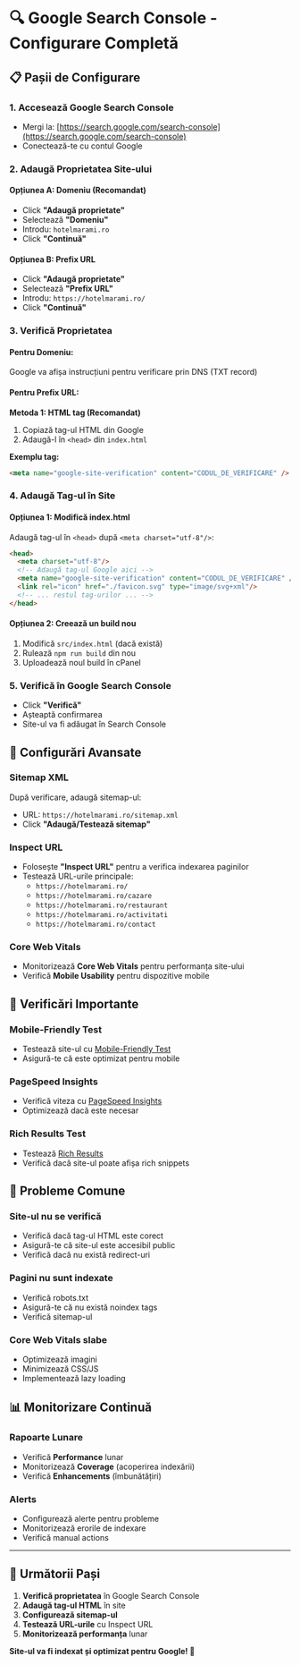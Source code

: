 # 🔍 Google Search Console - Configurare Completă

## 📋 **Pașii de Configurare**

### **1. Accesează Google Search Console**
- Mergi la: [https://search.google.com/search-console](https://search.google.com/search-console)
- Conectează-te cu contul Google

### **2. Adaugă Proprietatea Site-ului**

#### **Opțiunea A: Domeniu (Recomandat)**
- Click **"Adaugă proprietate"**
- Selectează **"Domeniu"**
- Introdu: `hotelmarami.ro`
- Click **"Continuă"**

#### **Opțiunea B: Prefix URL**
- Click **"Adaugă proprietate"**
- Selectează **"Prefix URL"**
- Introdu: `https://hotelmarami.ro/`
- Click **"Continuă"**

### **3. Verifică Proprietatea**

#### **Pentru Domeniu:**
Google va afișa instrucțiuni pentru verificare prin DNS (TXT record)

#### **Pentru Prefix URL:**
**Metoda 1: HTML tag (Recomandat)**
1. Copiază tag-ul HTML din Google
2. Adaugă-l în `<head>` din `index.html`

**Exemplu tag:**
```html
<meta name="google-site-verification" content="CODUL_DE_VERIFICARE" />
```

### **4. Adaugă Tag-ul în Site**

#### **Opțiunea 1: Modifică index.html**
Adaugă tag-ul în `<head>` după `<meta charset="utf-8"/>`:

```html
<head>
  <meta charset="utf-8"/>
  <!-- Adaugă tag-ul Google aici -->
  <meta name="google-site-verification" content="CODUL_DE_VERIFICARE" />
  <link rel="icon" href="./favicon.svg" type="image/svg+xml"/>
  <!-- ... restul tag-urilor ... -->
</head>
```

#### **Opțiunea 2: Creează un build nou**
1. Modifică `src/index.html` (dacă există)
2. Rulează `npm run build` din nou
3. Uploadează noul build în cPanel

### **5. Verifică în Google Search Console**
- Click **"Verifică"**
- Așteaptă confirmarea
- Site-ul va fi adăugat în Search Console

## 🚀 **Configurări Avansate**

### **Sitemap XML**
După verificare, adaugă sitemap-ul:
- URL: `https://hotelmarami.ro/sitemap.xml`
- Click **"Adaugă/Testează sitemap"**

### **Inspect URL**
- Folosește **"Inspect URL"** pentru a verifica indexarea paginilor
- Testează URL-urile principale:
  - `https://hotelmarami.ro/`
  - `https://hotelmarami.ro/cazare`
  - `https://hotelmarami.ro/restaurant`
  - `https://hotelmarami.ro/activitati`
  - `https://hotelmarami.ro/contact`

### **Core Web Vitals**
- Monitorizează **Core Web Vitals** pentru performanța site-ului
- Verifică **Mobile Usability** pentru dispozitive mobile

## 📱 **Verificări Importante**

### **Mobile-Friendly Test**
- Testează site-ul cu [Mobile-Friendly Test](https://search.google.com/test/mobile-friendly)
- Asigură-te că este optimizat pentru mobile

### **PageSpeed Insights**
- Verifică viteza cu [PageSpeed Insights](https://pagespeed.web.dev/)
- Optimizează dacă este necesar

### **Rich Results Test**
- Testează [Rich Results](https://search.google.com/test/rich-results)
- Verifică dacă site-ul poate afișa rich snippets

## 🔧 **Probleme Comune**

### **Site-ul nu se verifică**
- Verifică dacă tag-ul HTML este corect
- Asigură-te că site-ul este accesibil public
- Verifică dacă nu există redirect-uri

### **Pagini nu sunt indexate**
- Verifică robots.txt
- Asigură-te că nu există noindex tags
- Verifică sitemap-ul

### **Core Web Vitals slabe**
- Optimizează imagini
- Minimizează CSS/JS
- Implementează lazy loading

## 📊 **Monitorizare Continuă**

### **Rapoarte Lunare**
- Verifică **Performance** lunar
- Monitorizează **Coverage** (acoperirea indexării)
- Verifică **Enhancements** (îmbunătățiri)

### **Alerts**
- Configurează alerte pentru probleme
- Monitorizează erorile de indexare
- Verifică manual actions

---

## 🎯 **Următorii Pași**

1. **Verifică proprietatea** în Google Search Console
2. **Adaugă tag-ul HTML** în site
3. **Configurează sitemap-ul**
4. **Testează URL-urile** cu Inspect URL
5. **Monitorizează performanța** lunar

**Site-ul va fi indexat și optimizat pentru Google! 🚀**

